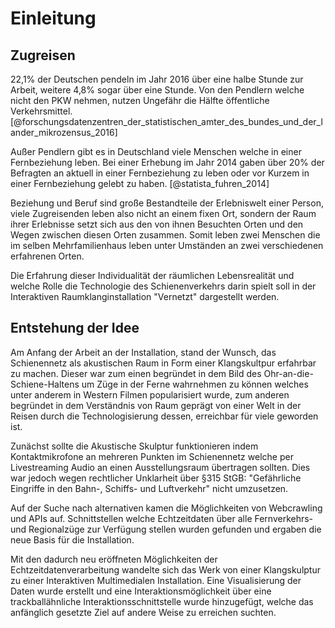 # Einleitung

## Zugreisen

22,1% der Deutschen pendeln im Jahr 2016 über eine halbe Stunde zur Arbeit, weitere 4,8% sogar über eine Stunde. Von den Pendlern welche nicht den PKW nehmen, nutzen Ungefähr die Hälfte öffentliche Verkehrsmittel.[@forschungsdatenzentren_der_statistischen_amter_des_bundes_und_der_lander_mikrozensus_2016] 

Außer Pendlern gibt es in Deutschland viele Menschen welche in einer Fernbeziehung leben. Bei einer Erhebung im Jahr 2014 gaben über 20% der Befragten an aktuell in einer Fernbeziehung zu leben oder vor Kurzem in einer Fernbeziehung gelebt zu haben. [@statista_fuhren_2014] 

Beziehung und Beruf sind große Bestandteile der Erlebniswelt einer Person, viele Zugreisenden leben also nicht an einem fixen Ort, sondern der Raum ihrer Erlebnisse setzt sich aus den von ihnen Besuchten Orten und den Wegen zwischen diesen Orten zusammen. Somit leben zwei Menschen die im selben Mehrfamilienhaus leben unter Umständen an zwei verschiedenen erfahrenen Orten. 

Die Erfahrung dieser Individualität der räumlichen Lebensrealität und welche Rolle die Technologie des Schienenverkehrs darin spielt soll in der Interaktiven Raumklanginstallation "Vernetzt" dargestellt werden.



## Entstehung der Idee

Am Anfang der Arbeit an der Installation, stand der Wunsch, das Schienennetz als akustischen Raum in Form einer Klangskultpur erfahrbar zu machen. Dieser war zum einen begründet in dem Bild des Ohr-an-die-Schiene-Haltens um Züge in der Ferne wahrnehmen zu können welches unter anderem in Western Filmen popularisiert wurde, zum anderen begründet in dem Verständnis von Raum geprägt von einer Welt in der Reisen durch die Technologisierung dessen, erreichbar für viele geworden ist.

 Zunächst sollte die Akustische Skulptur funktionieren indem Kontaktmikrofone an mehreren Punkten im Schienennetz welche per Livestreaming Audio an einen Ausstellungsraum übertragen sollten. Dies war jedoch wegen rechtlicher Unklarheit über §315 StGB: "Gefährliche Eingriffe in den Bahn-, Schiffs- und Luftverkehr" nicht umzusetzen. 

Auf der Suche nach alternativen kamen die Möglichkeiten von Webcrawling und APIs auf. Schnittstellen welche Echtzeitdaten über alle Fernverkehrs- und Regionalzüge zur Verfügung stellen wurden gefunden und ergaben die neue Basis für die Installation. 

Mit den dadurch neu eröffneten Möglichkeiten der Echtzeitdatenverarbeitung wandelte sich das Werk von einer Klangskulptur zu einer Interaktiven Multimedialen Installation. Eine Visualisierung der Daten wurde erstellt und eine Interaktionsmöglichkeit über eine trackballähnliche Interaktionsschnittstelle wurde hinzugefügt, welche das anfänglich gesetzte Ziel auf andere Weise zu erreichen suchten. 

